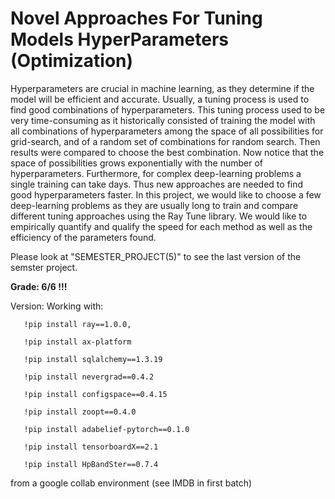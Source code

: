 # Novel Approaches For Tuning Models HyperParameters (Optimization)
Hyperparameters are crucial in machine learning, as they determine if the model will be efficient and accurate. Usually, a tuning process is used to find good combinations of hyperparameters. This tuning process used to be very time-consuming as it historically consisted of training the model with all combinations of hyperparameters among the space of all possibilities for grid-search, and of a random set of combinations for random search. Then results were compared to choose the best combination. Now notice that the space of possibilities grows exponentially with the number of hyperparameters. Furthermore, for complex deep-learning problems a single training can take days. 
Thus new approaches are needed to find good hyperparameters faster.
In this project, we would like to choose a few deep-learning problems as they are usually long to train and compare different tuning approaches using the Ray Tune library. We would like to empirically quantify and qualify the speed for each method as well as the efficiency of the parameters found. 

Please look at "SEMESTER_PROJECT(5)" to see the last version of the semster project.

<strong>Grade: 6/6 !!!</strong>



Version: Working with:
        
       !pip install ray==1.0.0,
        
       !pip install ax-platform
       
       !pip install sqlalchemy==1.3.19  
        
       !pip install nevergrad==0.4.2
       
       !pip install configspace==0.4.15
       
       !pip install zoopt==0.4.0
       
       !pip install adabelief-pytorch==0.1.0
       
       !pip install tensorboardX==2.1
       
       !pip install HpBandSter==0.7.4
from a google collab environment (see IMDB in first batch)
